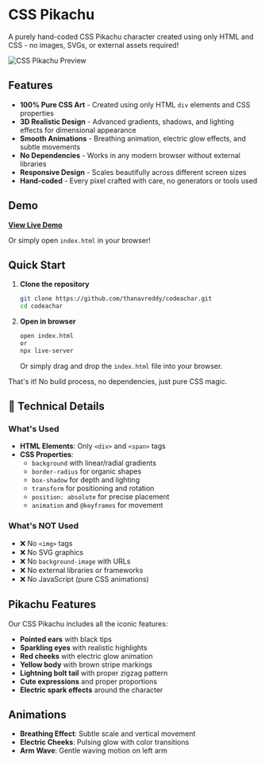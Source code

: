 # CSS Pikachu 

A purely hand-coded CSS Pikachu character created using only HTML and CSS - no images, SVGs, or external assets required!

![CSS Pikachu Preview](preview.png)

##  Features

- **100% Pure CSS Art** - Created using only HTML `div` elements and CSS properties
- **3D Realistic Design** - Advanced gradients, shadows, and lighting effects for dimensional appearance
- **Smooth Animations** - Breathing animation, electric glow effects, and subtle movements
- **No Dependencies** - Works in any modern browser without external libraries
- **Responsive Design** - Scales beautifully across different screen sizes
- **Hand-coded** - Every pixel crafted with care, no generators or tools used

##  Demo

[**View Live Demo**](https://your-demo-link.com) 

Or simply open `index.html` in your browser!

## Quick Start

1. **Clone the repository**
   ```bash
   git clone https://github.com/thanavreddy/codeachar.git
   cd codeachar
   ```

2. **Open in browser**
   ```bash
   open index.html
   or
   npx live-server
   ```
   Or simply drag and drop the `index.html` file into your browser.

That's it! No build process, no dependencies, just pure CSS magic.

## 🎯 Technical Details

### What's Used
- **HTML Elements**: Only `<div>` and `<span>` tags
- **CSS Properties**: 
  - `background` with linear/radial gradients
  - `border-radius` for organic shapes
  - `box-shadow` for depth and lighting
  - `transform` for positioning and rotation
  - `position: absolute` for precise placement
  - `animation` and `@keyframes` for movement

### What's NOT Used
- ❌ No `<img>` tags
- ❌ No SVG graphics
- ❌ No `background-image` with URLs
- ❌ No external libraries or frameworks
- ❌ No JavaScript (pure CSS animations)

## Pikachu Features

Our CSS Pikachu includes all the iconic features:
- **Pointed ears** with black tips
- **Sparkling eyes** with realistic highlights
- **Red cheeks** with electric glow animation
- **Yellow body** with brown stripe markings
- **Lightning bolt tail** with proper zigzag pattern
- **Cute expressions** and proper proportions
- **Electric spark effects** around the character

## Animations

- **Breathing Effect**: Subtle scale and vertical movement
- **Electric Cheeks**: Pulsing glow with color transitions  
- **Arm Wave**: Gentle waving motion on left arm




